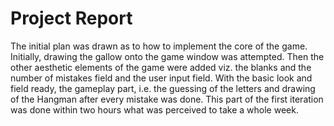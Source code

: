 Project Report
==============

The initial plan was drawn as to how to implement the core of the game. Initially, drawing the gallow onto the game window was attempted. Then the other aesthetic elements of the game were added viz. the blanks and the number of mistakes field and the user input field. With the basic look and field ready, the gameplay part, i.e. the guessing of the letters and drawing of the Hangman after every mistake was done. This part of the first iteration was done within two hours what was perceived to take a whole week.
